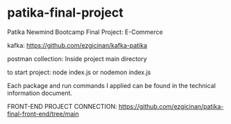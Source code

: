 # patika-final-project
Patika Newmind Bootcamp Final Project: E-Commerce

kafka: https://github.com/ezgicinan/kafka-patika

postman collection: Inside project main directory

to start project: node index.js or nodemon index.js

Each package and run commands I applied can be found in the technical information document.

FRONT-END PROJECT CONNECTION: https://github.com/ezgicinan/patika-final-front-end/tree/main
